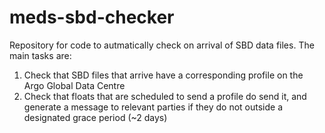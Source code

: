 # meds-sbd-checker

Repository for code to autmatically check on arrival of SBD data files. The main tasks are:

1. Check that SBD files that arrive have a corresponding profile on the Argo Global Data Centre
2. Check that floats that are scheduled to send a profile do send it, and generate a message to relevant parties if they do not outside a designated grace period (~2 days)
